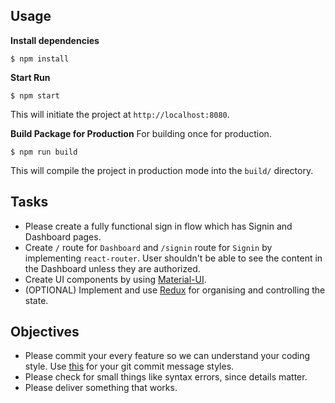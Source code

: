 ## Usage

**Install dependencies**

```
$ npm install
```

**Start Run**

```
$ npm start
```
This will initiate the project at `http://localhost:8080`.

**Build Package for Production**
For building once for production.

```
$ npm run build
```
This will compile the project in production mode into the `build/` directory.


## Tasks

-  Please create a fully functional sign in flow which has Signin and Dashboard pages.
-  Create `/` route for `Dashboard` and `/signin` route for `Signin` by implementing `react-router`. User shouldn't be able to see the content in the Dashboard unless they are authorized.
-  Create UI components by using [Material-UI](https://material-ui.com/).
-  (OPTIONAL) Implement and use [Redux](https://redux.js.org/) for organising and controlling the state. 

## Objectives
-  Please commit your every feature so we can understand your coding style. Use [this](https://gist.github.com/stephenparish/9941e89d80e2bc58a153) for your git commit message styles.
-  Please check for small things like syntax errors, since details matter.
-  Please deliver something that works.